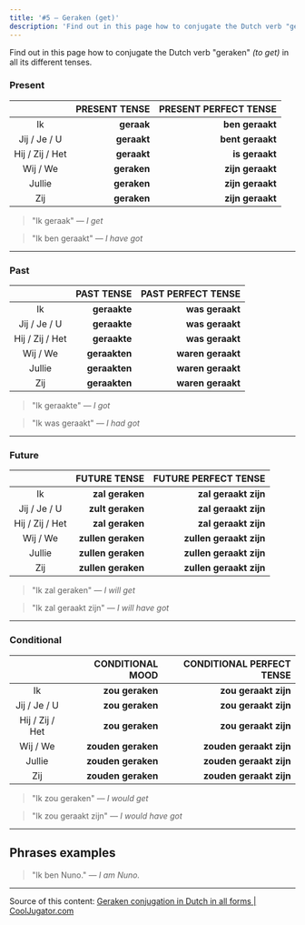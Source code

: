 ```yaml
---
title: '#5 — Geraken (get)'
description: 'Find out in this page how to conjugate the Dutch verb "geraken" (to get) in all its different tenses.'
---
```


Find out in this page how to conjugate the Dutch verb "geraken" _(to get)_ in all its different tenses.

### Present

|                 | PRESENT TENSE | PRESENT PERFECT TENSE |
| :-------------: | ------------: | --------------------: |
|       Ik        |    **geraak** |       **ben geraakt** |
|  Jij / Je / U   |   **geraakt** |      **bent geraakt** |
| Hij / Zij / Het |   **geraakt** |        **is geraakt** |
|    Wij / We     |   **geraken** |      **zijn geraakt** |
|     Jullie      |   **geraken** |      **zijn geraakt** |
|       Zij       |   **geraken** |      **zijn geraakt** |

> "Ik geraak"
> _— I get_

> "Ik ben geraakt"
> _— I have got_

---

### Past

|                 |    PAST TENSE | PAST PERFECT TENSE |
| :-------------: | ------------: | -----------------: |
|       Ik        |  **geraakte** |    **was geraakt** |
|  Jij / Je / U   |  **geraakte** |    **was geraakt** |
| Hij / Zij / Het |  **geraakte** |    **was geraakt** |
|    Wij / We     | **geraakten** |  **waren geraakt** |
|     Jullie      | **geraakten** |  **waren geraakt** |
|       Zij       | **geraakten** |  **waren geraakt** |

> "Ik geraakte"
> _— I got_

> "Ik was geraakt"
> _— I had got_

---

### Future

|                 |       FUTURE TENSE |    FUTURE PERFECT TENSE |
| :-------------: | -----------------: | ----------------------: |
|       Ik        |    **zal geraken** |    **zal geraakt zijn** |
|  Jij / Je / U   |   **zult geraken** |    **zal geraakt zijn** |
| Hij / Zij / Het |    **zal geraken** |    **zal geraakt zijn** |
|    Wij / We     | **zullen geraken** | **zullen geraakt zijn** |
|     Jullie      | **zullen geraken** | **zullen geraakt zijn** |
|       Zij       | **zullen geraken** | **zullen geraakt zijn** |

> "Ik zal geraken"
> _— I will get_

> "Ik zal geraakt zijn"
> _— I will have got_

---

### Conditional

|                 |   CONDITIONAL MOOD | CONDITIONAL PERFECT TENSE |
| :-------------: | -----------------: | ------------------------: |
|       Ik        |    **zou geraken** |      **zou geraakt zijn** |
|  Jij / Je / U   |    **zou geraken** |      **zou geraakt zijn** |
| Hij / Zij / Het |    **zou geraken** |      **zou geraakt zijn** |
|    Wij / We     | **zouden geraken** |   **zouden geraakt zijn** |
|     Jullie      | **zouden geraken** |   **zouden geraakt zijn** |
|       Zij       | **zouden geraken** |   **zouden geraakt zijn** |

> "Ik zou geraken"
> _— I would get_

> "Ik zou geraakt zijn"
> _— I would have got_

---

## Phrases examples

> "Ik ben Nuno."
> _— I am Nuno._

---

Source of this content: [Geraken conjugation in Dutch in all forms | CoolJugator.com](https://cooljugator.com/nl/geraken)
